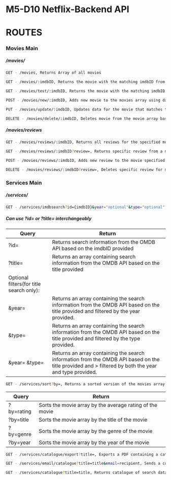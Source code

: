 # M5-D10 Netflix-Backend API

# ROUTES

### Movies Main

##### /movies/

```sh
GET - /movies, Returns Array of all movies
```

```sh
GET - /movies/:imdbID, Returns the movie with the matching imdbID from the movies array
```

```sh
GET - /movies/test/:imdbID, Returns the movie with the matching imdbID from the OMDB API
```

```sh
POST - /movies/new/:imdbID, Adds new movie to the movies array using data from the OMDB API
```

```sh
PUT - /movies/update/:imdbID, Updates data for the movie that matches the provided imdbID
```

```sh
DELETE - /movies/delete/:imdbID, Deletes movie from the movie array based on the provided imdbID
```

##### /movies/reviews

```sh
GET - /movies/reviews/:imdbID, Returns all reviews for the specified movie based on imdbID
```

```sh
GET - /movies/reviews/:imdbID?review=, Returns specific review from a movie based on the review query id
```

```sh
POST - /movies/reviews/:imdbID, Adds new review to the movie specified by the imdbID
```

```sh
DELETE - /movies/reviews/:imdbID?review=, Deletes specific review for movie specified by the imdbID and the review based on the review query id
```

### Services Main

##### /services/

```sh
GET - /services/imdbsearch?id={imdbID}&year="optional"&type="optional", Returns the search data from the OMDB API
```

##### Can use ?id= or ?title= interchangeably

| Query                                    | Return                                                                                                                                              |
| ---------------------------------------- | --------------------------------------------------------------------------------------------------------------------------------------------------- |
| ?id=                                     | Returns search information from the OMDB API based on the imdbID provided                                                                           |
| ?title=                                  | Returns an array containing search information from the OMDB API based on the title provided                                                        |
| Optional filters(for title search only): |                                                                                                                                                     |
| &year=                                   | Returns an array containing the search information from the OMDB API based on the title provided and filtered by the year provided.                 |
| &type=                                   | Returns an array containing the search information from the OMDB API based on the title provided and filtered by the type provided.                 |
| &year= &type=                            | Returns an array containing the search information from the OMDB API based on the title provided and > filtered by both the year and type provided. |

```sh
GET - /services/sort?by=, Returns a sorted version of the movies array based on the query that is passed.
```

| Query      | Return                                                   |
| ---------- | -------------------------------------------------------- |
| ?by=rating | Sorts the movie array by the average rating of the movie |
| ?by=title  | Sorts the movie array by the title of the movie          |
| ?by=genre  | Sorts the movie array by the genre of the movie          |
| ?by=year   | Sorts the movie array by the year of the movie           |

```sh
GET - /services/catalogue/export?title=, Exports a PDF containing a catalogue of movies based on the title query from the OMDB API.
```

```sh
GET - /services/email/catalogue?title=title&email=recipient, Sends a copy of a catalogue based on the title query from the OMDB API to the email address from the email query.
```

```sh
GET - /services/catalogue?title=title, Returns catalogue of search data based on the title query
```
